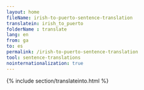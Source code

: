 ```yaml
---
layout: home
fileName: irish-to-puerto-sentence-translation
translatein: irish_to_puerto
folderName : translate
lang: en
from: ga
to: es
permalink: /irish-to-puerto-sentence-translation
tool: sentence-translations
nointernationalization: true
---
```

{% include section/translateinto.html %}
